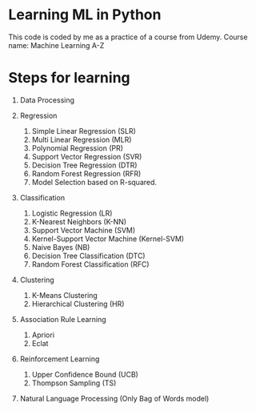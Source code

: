 # Learning ML in Python 

This code is coded by me as a practice of a course from Udemy.
Course name: Machine Learning A-Z

# Steps for learning

1) Data Processing 

2) Regression
    1) Simple Linear Regression               (SLR)
    2) Multi Linear Regression                (MLR)
    3) Polynomial Regression                  (PR)
    4) Support Vector Regression              (SVR)
    5) Decision Tree Regression               (DTR)
    6) Random Forest Regression               (RFR)
    7) Model Selection based on R-squared.

3) Classification
    1) Logistic Regression                    (LR)
    2) K-Nearest Neighbors                    (K-NN)
    3) Support Vector Machine                 (SVM)
    4) Kernel-Support Vector Machine          (Kernel-SVM)
    5) Naive Bayes                            (NB)
    6) Decision Tree Classification           (DTC)
    7) Random Forest Classification           (RFC)

4) Clustering
    1) K-Means Clustering
    2) Hierarchical Clustering                (HR)

5) Association Rule Learning
    1) Apriori
    2) Eclat

6) Reinforcement Learning
    1) Upper Confidence Bound                 (UCB)
    2) Thompson Sampling                      (TS)

7) Natural Language Processing (Only Bag of Words model)